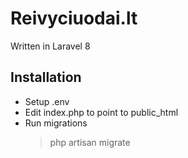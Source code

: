 # Reivyciuodai.lt

Written in Laravel 8

## Installation

* Setup .env
* Edit index.php to point to public_html
* Run migrations
    > php artisan migrate
